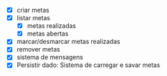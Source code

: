  - [x] criar metas
 - [x] listar metas
    - [x] metas  realizadas
    - [x] metas abertas
 - [x] marcar/desmarcar metas realizadas
 - [x] remover metas
 - [x] sistema de mensagens
 - [x] Persistir dado: Sistema de carregar e savar metas